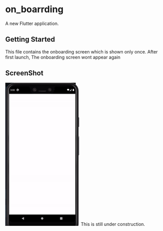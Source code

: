 # on_boarrding

A new Flutter application.

## Getting Started
This file contains the onboarding screen which is shown only once. After first launch, The onboarding screen wont appear again
## ScreenShot
![grab-landing-page](https://github.com/Iamkrishnaa/flutter_onboarding/blob/master/assets/images/ezgif.com-crop.gif)
This is still under construction.
